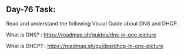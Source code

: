 ## Day-76 Task:

Read and understand the following Visual Guide about DNS and DHCP.

What is DNS? : https://roadmap.sh/guides/dns-in-one-picture

What is DHCP? : https://roadmap.sh/guides/dhcp-in-one-picture